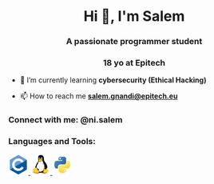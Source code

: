 <h1 align="center">Hi 👋, I'm Salem</h1>
<h3 align="center">A passionate programmer student</h3>
<h3 align="center">18 yo at Epitech</h3>


- 🌱 I’m currently learning **cybersecurity (Ethical Hacking)**

- 📫 How to reach me **salem.gnandi@epitech.eu**

<h3 align="left">Connect with me: @ni.salem</h3>
<p align="left">
</p>

<h3 align="left">Languages and Tools:</h3>
<p align="left"> <a href="https://www.cprogramming.com/" target="_blank" rel="noreferrer"> <img src="https://raw.githubusercontent.com/devicons/devicon/master/icons/c/c-original.svg" alt="c" width="40" height="40"/> </a> <a href="https://www.linux.org/" target="_blank" rel="noreferrer"> <img src="https://raw.githubusercontent.com/devicons/devicon/master/icons/linux/linux-original.svg" alt="linux" width="40" height="40"/> </a> <a href="https://www.python.org" target="_blank" rel="noreferrer"> <img src="https://raw.githubusercontent.com/devicons/devicon/master/icons/python/python-original.svg" alt="python" width="40" height="40"/> </a> </p>
